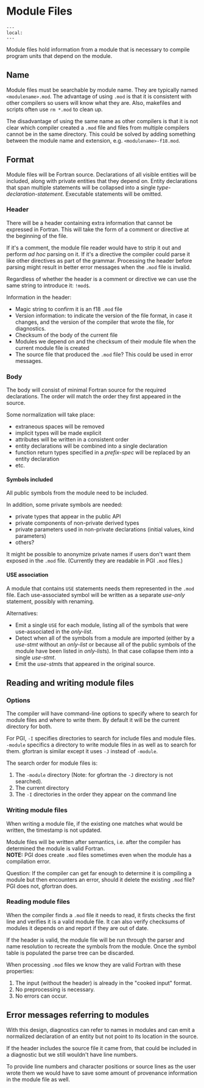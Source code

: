 <!--===- docs/ModFiles.md

   Part of the LLVM Project, under the Apache License v2.0 with LLVM Exceptions.
   See https://llvm.org/LICENSE.txt for license information.
   SPDX-License-Identifier: Apache-2.0 WITH LLVM-exception

-->

# Module Files

```{contents}
---
local:
---
```

Module files hold information from a module that is necessary to compile
program units that depend on the module.

## Name

Module files must be searchable by module name. They are typically named
`<modulename>.mod`. The advantage of using `.mod` is that it is consistent with
other compilers so users will know what they are. Also, makefiles and scripts
often use `rm *.mod` to clean up.

The disadvantage of using the same name as other compilers is that it is not
clear which compiler created a `.mod` file and files from multiple compilers
cannot be in the same directory. This could be solved by adding something
between the module name and extension, e.g. `<modulename>-f18.mod`.

## Format

Module files will be Fortran source.
Declarations of all visible entities will be included, along with private
entities that they depend on.
Entity declarations that span multiple statements will be collapsed into
a single *type-declaration-statement*.
Executable statements will be omitted.

### Header

There will be a header containing extra information that cannot be expressed
in Fortran. This will take the form of a comment or directive
at the beginning of the file.

If it's a comment, the module file reader would have to strip it out and
perform *ad hoc* parsing on it. If it's a directive the compiler could
parse it like other directives as part of the grammar.
Processing the header before parsing might result in better error messages
when the `.mod` file is invalid.

Regardless of whether the header is a comment or directive we can use the
same string to introduce it: `!mod$`.

Information in the header:
- Magic string to confirm it is an f18 `.mod` file
- Version information: to indicate the version of the file format, in case it changes,
  and the version of the compiler that wrote the file, for diagnostics.
- Checksum of the body of the current file
- Modules we depend on and the checksum of their module file when the current
  module file is created
- The source file that produced the `.mod` file? This could be used in error messages.

### Body

The body will consist of minimal Fortran source for the required declarations.
The order will match the order they first appeared in the source.

Some normalization will take place:
- extraneous spaces will be removed
- implicit types will be made explicit
- attributes will be written in a consistent order
- entity declarations will be combined into a single declaration
- function return types specified in a *prefix-spec* will be replaced by
  an entity declaration
- etc.

#### Symbols included

All public symbols from the module need to be included.

In addition, some private symbols are needed:
- private types that appear in the public API
- private components of non-private derived types
- private parameters used in non-private declarations (initial values, kind parameters)
- others?

It might be possible to anonymize private names if users don't want them exposed
in the `.mod` file. (Currently they are readable in PGI `.mod` files.)

#### USE association

A module that contains `USE` statements needs them represented in the
`.mod` file.
Each use-associated symbol will be written as a separate *use-only* statement,
possibly with renaming.

Alternatives:
- Emit a single `USE` for each module, listing all of the symbols that were
  use-associated in the *only-list*.
- Detect when all of the symbols from a module are imported (either by a *use-stmt*
  without an *only-list* or because all of the public symbols of the module
  have been listed in *only-list*s). In that case collapse them into a single *use-stmt*.
- Emit the *use-stmt*s that appeared in the original source.

## Reading and writing module files

### Options

The compiler will have command-line options to specify where to search
for module files and where to write them. By default it will be the current
directory for both.

For PGI, `-I` specifies directories to search for include files and module
files. `-module` specifics a directory to write module files in as well as to
search for them. gfortran is similar except it uses `-J` instead of `-module`.

The search order for module files is:
1. The `-module` directory (Note: for gfortran the `-J` directory is not searched).
2. The current directory
3. The `-I` directories in the order they appear on the command line

### Writing module files

When writing a module file, if the existing one matches what would be written,
the timestamp is not updated.

Module files will be written after semantics, i.e. after the compiler has
determined the module is valid Fortran.<br>
**NOTE:** PGI does create `.mod` files sometimes even when the module has a
compilation error.

Question: If the compiler can get far enough to determine it is compiling a module
but then encounters an error, should it delete the existing `.mod` file?
PGI does not, gfortran does.

### Reading module files

When the compiler finds a `.mod` file it needs to read, it firsts checks the first
line and verifies it is a valid module file. It can also verify checksums of
modules it depends on and report if they are out of date.

If the header is valid, the module file will be run through the parser and name
resolution to recreate the symbols from the module. Once the symbol table is
populated the parse tree can be discarded.

When processing `.mod` files we know they are valid Fortran with these properties:
1. The input (without the header) is already in the "cooked input" format.
2. No preprocessing is necessary.
3. No errors can occur.

## Error messages referring to modules

With this design, diagnostics can refer to names in modules and can emit a
normalized declaration of an entity but not point to its location in the
source.

If the header includes the source file it came from, that could be included in
a diagnostic but we still wouldn't have line numbers.

To provide line numbers and character positions or source lines as the user
wrote them we would have to save some amount of provenance information in the
module file as well.
